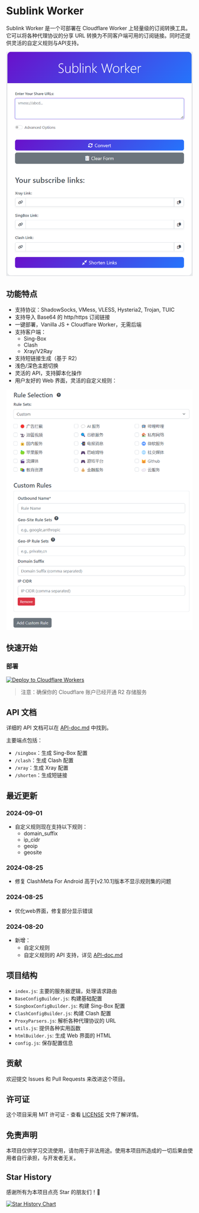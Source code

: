 # Sublink Worker

Sublink Worker 是一个可部署在 Cloudflare Worker 上轻量级的订阅转换工具。它可以将各种代理协议的分享 URL 转换为不同客户端可用的订阅链接。同时还提供灵活的自定义规则与API支持。

![image](/doc/img/Main.png)

## 功能特点

- 支持协议：ShadowSocks, VMess, VLESS, Hysteria2, Trojan, TUIC
- 支持导入 Base64 的 http/https 订阅链接
- 一键部署，Vanilla JS + Cloudflare Worker，无需后端
- 支持客户端：
  - Sing-Box
  - Clash
  - Xray/V2Ray
- 支持短链接生成（基于 R2）
- 浅色/深色主题切换
- 灵活的 API，支持脚本化操作
- 用户友好的 Web 界面，灵活的自定义规则：

![image](/doc/img/Custom.png)

## 快速开始

### 部署

[![Deploy to Cloudflare Workers](https://deploy.workers.cloudflare.com/button)](https://deploy.workers.cloudflare.com/?url=https://github.com/7Sageer/sublink-worker)

> 注意：确保你的 Cloudflare 账户已经开通 R2 存储服务

## API 文档

详细的 API 文档可以在 [API-doc.md](/doc/API-doc.md) 中找到。

主要端点包括：

- `/singbox`：生成 Sing-Box 配置
- `/clash`：生成 Clash 配置
- `/xray`：生成 Xray 配置
- `/shorten`：生成短链接

## 最近更新

### 2024-09-01

- 自定义规则现在支持以下规则：
  - domain_suffix
  - ip_cidr
  - geoip
  - geosite

### 2024-08-25

- 修复 ClashMeta For Android 高于[v2.10.1]版本不显示规则集的问题

### 2024-08-25

- 优化web界面，修复部分显示错误

### 2024-08-20

- 新增：
  - 自定义规则
  - 自定义规则的 API 支持，详见 [API-doc.md](/doc/API-doc.md)

## 项目结构

- `index.js`: 主要的服务器逻辑，处理请求路由
- `BaseConfigBuilder.js`: 构建基础配置
- `SingboxConfigBuilder.js`: 构建 Sing-Box 配置
- `ClashConfigBuilder.js`: 构建 Clash 配置
- `ProxyParsers.js`: 解析各种代理协议的 URL
- `utils.js`: 提供各种实用函数
- `htmlBuilder.js`: 生成 Web 界面的 HTML
- `config.js`: 保存配置信息

## 贡献

欢迎提交 Issues 和 Pull Requests 来改进这个项目。

## 许可证

这个项目采用 MIT 许可证 - 查看 [LICENSE](LICENSE) 文件了解详情。

## 免责声明

本项目仅供学习交流使用，请勿用于非法用途。使用本项目所造成的一切后果由使用者自行承担，与开发者无关。

## Star History

感谢所有为本项目点亮 Star 的朋友们！🌟

[![Star History Chart](https://api.star-history.com/svg?repos=7Sageer/sublink-worker&type=Date)](https://star-history.com/#7Sageer/sublink-worker&Date)
